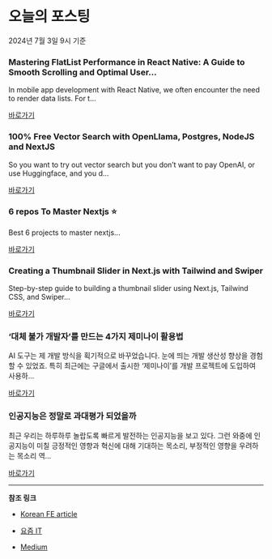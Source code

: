 # 오늘의 포스팅 
2024년 7월 3일 9시 기준 

### Mastering FlatList Performance in React Native: A Guide to Smooth Scrolling and Optimal User… 

 In mobile app development with React Native, we often encounter the need to render data lists. For t... 

 [바로가기](https://medium.com/m/signin?actionUrl=https%3A%2F%2Fmedium.com%2F_%2Fbookmark%2Fp%2F4bfe4a64a6bd&operation=register&redirect=https%3A%2F%2Fmedium.com%2F%40felipefreitasa%2Fmastering-flatlist-performance-in-react-native-a-guide-to-smooth-scrolling-and-optimal-user-4bfe4a64a6bd&source=---------0-84----------front_end_development------bookmark_preview----e34436ca_c441_466f_bbb1_438bbb427da6-------) 

### 100% Free Vector Search with OpenLlama, Postgres, NodeJS and NextJS 

 So you want to try out vector search but you don’t want to pay OpenAI, or use Huggingface, and you d... 

 [바로가기](https://medium.com/m/signin?actionUrl=https%3A%2F%2Fmedium.com%2F_%2Fbookmark%2Fp%2Fe496856766f7&operation=register&redirect=https%3A%2F%2Fjherr2020.medium.com%2F100-free-vector-search-with-openllama-postgres-nodejs-and-nextjs-e496856766f7&source=---------0-84----------react------bookmark_preview----0d2297ea_c898_49ed_b9c5_32aaab33b668-------) 

### 6 repos To Master Nextjs ⭐ 

 Best 6 projects to master nextjs... 

 [바로가기](https://medium.com/m/signin?actionUrl=https%3A%2F%2Fmedium.com%2F_%2Fbookmark%2Fp%2Fd01672dbea7c&operation=register&redirect=https%3A%2F%2Fmedium.com%2F%40mdtaqui.jhar%2F6-repos-to-master-nextjs-d01672dbea7c&source=---------0-84----------javascript------bookmark_preview----61631dc9_6eb0_4af2_b7ad_9afbca40032c-------) 

### Creating a Thumbnail Slider in Next.js with Tailwind and Swiper 

 Step-by-step guide to building a thumbnail slider using Next.js, Tailwind CSS, and Swiper... 

 [바로가기](https://medium.com/m/signin?actionUrl=https%3A%2F%2Fmedium.com%2F_%2Fbookmark%2Fp%2F88cd3fd67709&operation=register&redirect=https%3A%2F%2Fmedium.com%2F%40dadateniola%2Fcreating-a-thumbnail-slider-in-next-js-with-tailwind-and-swiper-88cd3fd67709&source=---------0-84----------typescript------bookmark_preview----4903686d_41cb_4812_aadf_3ba785574592-------) 

### ‘대체 불가 개발자’를 만드는 4가지 제미나이 활용법 

 AI 도구는 제 개발 방식을 획기적으로 바꾸었습니다. 눈에 띄는 개발 생산성 향상을 경험할 수 있었죠. 특히 최근에는 구글에서 출시한 ‘제미나이’를 개발 프로젝트에 도입하여 사용하... 

 [바로가기](https://yozm.wishket.com/magazine/detail/2655/) 

### 인공지능은 정말로 과대평가 되었을까 

 최근 우리는 하루하루 놀랍도록 빠르게 발전하는 인공지능을 보고 있다. 그런 와중에 인공지능이 미칠 긍정적인 영향과 혁신에 대해 기대하는 목소리, 부정적인 영향을 우려하는 목소리 역... 

 [바로가기](https://yozm.wishket.com/magazine/detail/2653/) 

---

**참조 링크**

- [Korean FE article](https://kofearticle.substack.com) 

- [요즘 IT](https://yozm.wishket.com/magazine) 

- [Medium](https://medium.com) 

